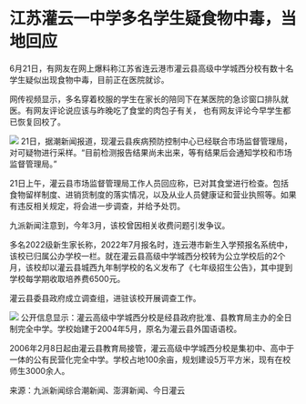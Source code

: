 

# 江苏灌云一中学多名学生疑食物中毒，当地回应

6月21日，有网友在网上爆料称江苏省连云港市灌云县高级中学城西分校有数十名学生疑似出现食物中毒，目前正在医院就诊。

网传视频显示，多名穿着校服的学生在家长的陪同下在某医院的急诊窗口排队就医。有网友评论说应该与昨晚吃了食堂的肉包子有关， 也有网友评论今早学生都已恢复回校了。

![](https://inews.gtimg.com/om_bt/OPma7_TSZz9DzAichvFYVbPEqobPkPQxUz9dlV458BhkQAA/1000)
21日，据潮新闻报道，现灌云县疾病预防控制中心已经联合市场监督管理局，对可疑物进行采样。“目前检测报告结果尚未出来，等有结果后会通知学校和市场监督管理局。”

21日上午，灌云县市场监督管理局工作人员回应称，已对其食堂进行检查。包括食物留样制度、进销货制度的落实情况，以及从业人员健康证和营业执照等。如果有违反相关规定，将会进一步调查，并给予处罚。

九派新闻注意到，今年3月，该校曾因相关收费问题引发争议。

多名2022级新生家长称，2022年7月报名时，连云港市新生入学预报名系统中，该校已归属公办学校一栏。就在灌云县高级中学城西分校转为公立学校后的2个月，该校却以灌云县城西九年制学校的名义发布了《七年级招生公告》，其中提到学校每学期收取培养费6500元。

灌云县委县政府成立调查组，进驻该校开展调查工作。

![](https://inews.gtimg.com/om_bt/OX_P0x87aIngoaOcDmDwPZE-kbeWF5vWU3DDsubMCNJiwAA/1000)
公开信息显示：灌云高级中学城西分校是经县政府批准、县教育局主办的全日制完全中学。学校始建于2004年5月，原名为灌云县外国语语校。

2006年2月8日起由灌云县教育局接管，灌云高级中学城西分校是集初中、高中于一体的公有民营化完全中学。学校占地100余亩，规划建设5万平方米，现有在校师生3000余人。

来源：九派新闻综合潮新闻、澎湃新闻、今日灌云

